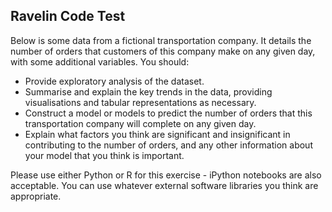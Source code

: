 ## Ravelin Code Test

Below is some data from a fictional transportation company. It details the number of orders that customers of this company make on any given day, with some additional variables. You should:

 * Provide exploratory analysis of the dataset.
 * Summarise and explain the key trends in the data, providing visualisations and tabular representations as necessary.
 * Construct a model or models to predict the number of orders that this transportation company will complete on any given day.
 * Explain what factors you think are significant and insignificant in contributing to the number of orders, and any other information about your model that you think is important.

 Please use either Python or R for this exercise - iPython notebooks are also acceptable. You can use whatever external software libraries you think are appropriate.